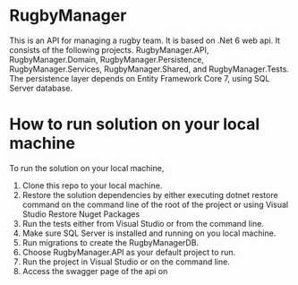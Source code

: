 # RugbyManager
This is an API for managing a rugby team. It is based on .Net 6 web api. It consists of the following projects. RugbyManager.API, RugbyManager.Domain, RugbyManager.Persistence,
RugbyManager.Services, RugbyManager.Shared, and RugbyManager.Tests. The persistence layer depends on Entity Framework Core 7, using SQL Server database.

# How to run solution on your local machine

To run the solution on your local machine, 

1. Clone this repo to your local machine.
2. Restore the solution dependencies by either executing dotnet restore command on the command line of the root of the project or using Visual Studio Restore Nuget Packages
3. Run the tests either from Visual Studio or from the command line.
3. Make sure SQL Server is installed and running on you local machine.
4. Run migrations to create the RugbyManagerDB.
5. Choose RugbyManager.API as your default project to run.
6. Run the project in Visual Studio or on the command line.
7. Access the swagger page of the api on 
